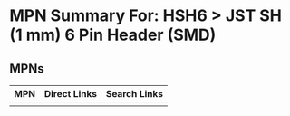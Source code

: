 



# MPN Summary For: HSH6 > JST SH (1 mm) 6 Pin Header (SMD)

## MPNs
  

|MPN|Direct Links|Search Links|
| :--- | :--- | :--- |
||||

